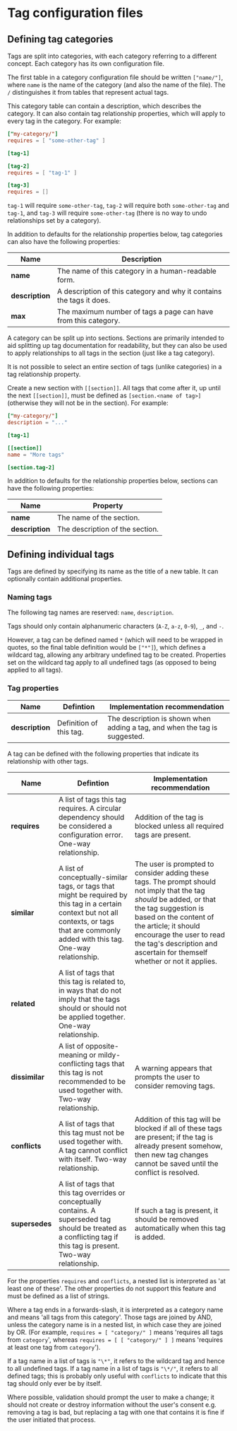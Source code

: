 # Tag configuration files

## Defining tag categories

Tags are split into categories, with each category referring to a different concept. Each category has its own configuration file.

The first table in a category configuration file should be written `["name/"]`, where `name` is the name of the category (and also the name of the file). The `/` distinguishes it from tables that represent actual tags.

This category table can contain a description, which describes the category. It can also contain tag relationship properties, which will apply to every tag in the category. For example:

```toml
["my-category/"]
requires = [ "some-other-tag" ]

[tag-1]

[tag-2]
requires = [ "tag-1" ]

[tag-3]
requires = []
```

`tag-1` will require `some-other-tag`, `tag-2` will require both `some-other-tag` and `tag-1`, and `tag-3` will require `some-other-tag` (there is no way to undo relationships set by a category).

In addition to defaults for the relationship properties below, tag categories can also have the following properties:

Name | Description
--- | ---
**name** | The name of this category in a human-readable form.
**description** | A description of this category and why it contains the tags it does.
**max** | The maximum number of tags a page can have from this category.

A category can be split up into sections. Sections are primarily intended
to aid splitting up tag documentation for readability, but they can also be
used to apply relationships to all tags in the section (just like a tag
category).

It is not possible to select an entire section of tags (unlike categories)
in a tag relationship property.

Create a new section with `[[section]]`. All tags that come after it, up until the next `[[section]]`, must be defined as `[section.<name of tag>]` (otherwise they will not be in the section). For example:

```toml
["my-category/"]
description = "..."

[tag-1]

[[section]]
name = "More tags"

[section.tag-2]
```

In addition to defaults for the relationship properties below, sections can
have the following properties:

Name | Property
--- | ---
**name** | The name of the section.
**description** | The description of the section.

## Defining individual tags

Tags are defined by specifying its name as the title of a new table. It can
optionally contain additional properties.

### Naming tags

The following tag names are reserved: `name`, `description`.

Tags should only contain alphanumeric characters (`A-Z`, `a-z`, `0-9`), `_`,
and `-`.

However, a tag can be defined named `*` (which will need to be wrapped in quotes, so the final table definition would be `["*"]`), which defines a wildcard tag, allowing any arbitrary undefined tag to be created. Properties set on the wildcard tag apply to all undefined tags (as opposed to being applied to all tags).

### Tag properties

Name | Defintion | Implementation recommendation
--- | --- | ---
**description** | Definition of this tag. | The description is shown when adding a tag, and when the tag is suggested.

A tag can be defined with the following properties that indicate its relationship with other tags.

Name | Defintion | Implementation recommendation
--- | --- | ---
**requires** | A list of tags this tag requires. A circular dependency should be considered a configuration error. One-way relationship. | Addition of the tag is blocked unless all required tags are present.
**similar** | A list of conceptually-similar tags, or tags that might be required by this tag in a certain context but not all contexts, or tags that are commonly added with this tag. One-way relationship. | The user is prompted to consider adding these tags. The prompt should not imply that the tag _should_ be added, or that the tag suggestion is based on the content of the article; it should encourage the user to read the tag's description and ascertain for themself whether or not it applies.
**related** | A list of tags that this tag is related to, in ways that do not imply that the tags should or should not be applied together. One-way relationship. |
**dissimilar** | A list of opposite-meaning or mildy-conflicting tags that this tag is not recommended to be used together with. Two-way relationship. | A warning appears that prompts the user to consider removing tags.
**conflicts** | A list of tags that this tag must not be used together with. A tag cannot conflict with itself. Two-way relationship. | Addition of this tag will be blocked if all of these tags are present; if the tag is already present somehow, then new tag changes cannot be saved until the conflict is resolved.
**supersedes** | A list of tags that this tag overrides or conceptually contains. A superseded tag should be treated as a conflicting tag if this tag is present. Two-way relationship. | If such a tag is present, it should be removed automatically when this tag is added.

For the properties `requires` and `conflicts`, a nested list is interpreted as 'at least one of these'. The other properties do not support this feature and must be defined as a list of strings.

Where a tag ends in a forwards-slash, it is interpreted as a category name and means 'all tags from this category'. Those tags are joined by AND, unless the category name is in a nested list, in which case they are joined by OR. (For example, `requires = [ "category/" ]` means 'requires all tags from `category`', whereas `requires = [ [ "category/" ] ]` means 'requires at least one tag from `category`').

If a tag name in a list of tags is `"\*"`, it refers to the wildcard tag and hence to all undefined tags. If a tag name in a list of tags is `"\*/"`, it refers to all defined tags; this is probably only useful with `conflicts` to indicate that this tag should only ever be by itself.

Where possible, validation should prompt the user to make a change; it should not create or destroy information without the user's consent e.g. removing a tag is bad, but replacing a tag with one that contains it is fine if the user initiated that process.
